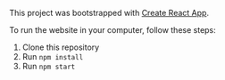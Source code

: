 This project was bootstrapped with [Create React App](https://github.com/facebook/create-react-app).

To run the website in your computer, follow these steps:
1. Clone this repository
2. Run `npm install`
3. Run `npm start`
